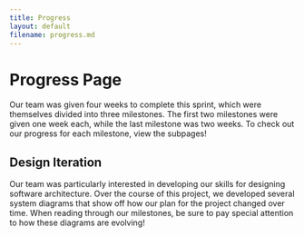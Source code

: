 ```yaml
---
title: Progress
layout: default
filename: progress.md
--- 
```

# Progress Page

Our team was given four weeks to complete this sprint, which were themselves divided into three milestones. The first two milestones were given
one week each, while the last milestone was two weeks. To check out our progress for each milestone, view the subpages!

## Design Iteration
Our team was particularly interested in developing our skills for designing software architecture. Over the course of this project, we developed
several system diagrams that show off how our plan for the project changed over time. When reading through our milestones, be sure to pay special
attention to how these diagrams are evolving!